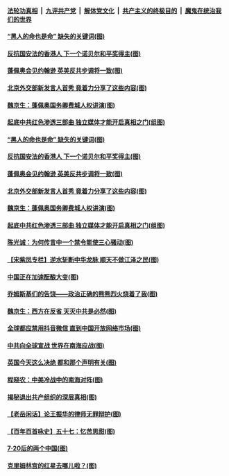 ####  [法轮功真相](../../../../basic/blob/master/README.md?t=07221731) &nbsp;|&nbsp; [九评共产党](../../../../9ping.md/blob/master/README.md?t=07221731) &nbsp;|&nbsp; [解体党文化](../../../../jtdwh.md/blob/master/README.md?t=07221731)  &nbsp;|&nbsp; [共产主义的终极目的](../../../../gczydzjmd.md/blob/master/README.md?t=07221731) &nbsp;|&nbsp; [魔鬼在统治我们的世界](../../../../mgztzwmdsj.md/blob/master/README.md?t=07221731) 

#### [“黑人的命也是命” 缺失的关键词(图)](../pages/p4/939416.md?t=07221731) 

#### [反抗国安法的香港人 下一个诺贝尔和平奖得主(图)](../pages/p4/940464.md?t=07221731) 

#### [蓬佩奥会见约翰逊 英美反共步调将一致(图)](../pages/p4/940460.md?t=07221731) 

#### [北京外交部新发言人首秀 竟着力分享了这些内容(图)](../pages/p4/940456.md?t=07221731) 

#### [魏京生：蓬佩奥国务卿费城人权讲演(图)](../pages/p4/940461.md?t=07221731) 

#### [起底中共红色渗透三部曲 独立媒体才能开启真相之门(组图)](../pages/p4/939850.md?t=07221731) 

#### [“黑人的命也是命” 缺失的关键词(图)](../pages/p4/939416.md?t=07221731) 

#### [反抗国安法的香港人 下一个诺贝尔和平奖得主(图)](../pages/p4/940464.md?t=07221731) 

#### [蓬佩奥会见约翰逊 英美反共步调将一致(图)](../pages/p4/940460.md?t=07221731) 

#### [北京外交部新发言人首秀 竟着力分享了这些内容(图)](../pages/p4/940456.md?t=07221731) 

#### [魏京生：蓬佩奥国务卿费城人权讲演(图)](../pages/p4/940461.md?t=07221731) 

#### [起底中共红色渗透三部曲 独立媒体才能开启真相之门(组图)](../pages/p4/939850.md?t=07221731) 

#### [陈光诚：为何传言中一个禁令能使三心骚动(图)](../pages/p4/940459.md?t=07221731) 

#### [【宋紫凤专栏】逆水斩断中华龙脉 顺天不做江泽之民(图)](../pages/p4/938985.md?t=07221731) 

#### [中国正在加速酝酿大变(图)](../pages/p4/940389.md?t=07221731) 

#### [乔姆斯基们的告饶——政治正确的熊熊烈火烧着了我(图)](../pages/p4/940385.md?t=07221731) 

#### [魏京生：西方在反省 天灭中共是必然(图)](../pages/p4/940383.md?t=07221731) 

#### [全球都应禁用抖音微信 直到中国开放网络市场(图)](../pages/p4/940382.md?t=07221731) 

#### [中共向全球宣战 世界在南海应战(图)](../pages/p4/940376.md?t=07221731) 

#### [英国今天这么决绝 都和那个声明有关(图)](../pages/p4/940372.md?t=07221731) 

#### [程晓农：中美冷战中的南海对阵(图)](../pages/p4/940371.md?t=07221731) 

#### [揭秘退出共产组织的深层真相(图)](../pages/p4/940370.md?t=07221731) 

#### [【老岳闲话】论王振华的律师无罪辩护(图)](../pages/p4/940333.md?t=07221731) 

#### [【百年百首咏史】五十七：忆苦思甜(图)](../pages/p4/940347.md?t=07221731) 

#### [7‧20后的两个中国(图)](../pages/p4/940304.md?t=07221731) 

#### [克里姆林宫的红星去哪儿啦？(图)](../pages/p4/940247.md?t=07221731) 

